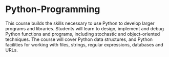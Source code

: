 # Python-Programming
This course builds the skills necessary to use Python to develop larger programs and libraries. Students will learn to design, implement and debug Python functions and programs, including stochastic and object-oriented techniques. The course will cover Python data structures, and Python facilities for working with files, strings, regular expressions, databases and URLs. 
